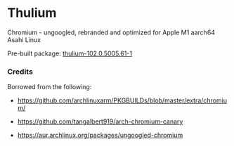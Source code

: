 # Thulium
Chromium - ungoogled, rebranded and optimized for Apple M1 aarch64 Asahi Linux

Pre-built package:  [thulium-102.0.5005.61-1](https://bw.ded.haus/#/send/UpsZ-MGySWSi2-riWZVd0A/rC-vsc272wGczhoNuIj3Aw)






### Credits

Borrowed from the following:

- https://github.com/archlinuxarm/PKGBUILDs/blob/master/extra/chromium/

- https://github.com/tangalbert919/arch-chromium-canary

- https://aur.archlinux.org/packages/ungoogled-chromium

